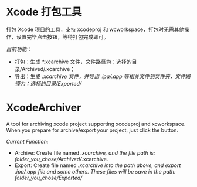 # Xcode 打包工具
打包 Xcode 项目的工具，支持 xcodeproj 和 wcworkspace，打包时无需其他操作，设置完毕点击按钮，等待打包完成即可。

*目前功能：*
* 打包：生成 *.xcarchive 文件，文件路径为：选择的目录/Archived/.xcarchive；
* 导出：生成 *.xcarchive 文件，并导出 .ipa/.app 等相关文件到文件夹，文件路径为：选择的目录/Exported/*

# XcodeArchiver
 A tool for archiving xcode project supporting xcodeproj and xcworkspace. When you prepare for archive/export your project, just click the button.
 
 *Current Function:*
* Archive: Create file named *.xcarchive, and the file path is: folder_you_chose/Archived/*.xcarchive.
* Export: Create file named *.xcarchive into the path above, and export .ipa/.app file and some others. These files will be save in the path: folder_you_chose/Exported/*
